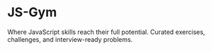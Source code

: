 # JS-Gym
Where JavaScript skills reach their full potential. Curated exercises, challenges, and interview-ready problems.
